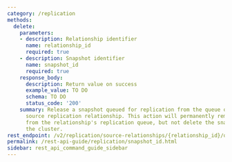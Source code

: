 ```yaml
---
category: /replication
methods:
  delete:
    parameters:
    - description: Relationship identifier
      name: relationship_id
      required: true
    - description: Snapshot identifier
      name: snapshot_id
      required: true
    response_body:
      description: Return value on success
      example_value: TO DO
      schema: TO DO
      status_code: '200'
    summary: Release a snapshot queued for replication from the queue of the specified
      source replication relationship. This action will permanently remove the snapshot
      from the relationship's replication queue, but not delete the snapshot from
      the cluster.
rest_endpoint: /v2/replication/source-relationships/{relationship_id}/queued-snapshots/{snapshot_id}
permalink: /rest-api-guide/replication/snapshot_id.html
sidebar: rest_api_command_guide_sidebar
---
```

